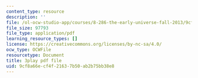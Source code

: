 ```yaml
---
content_type: resource
description: ''
file: /ol-ocw-studio-app/courses/8-286-the-early-universe-fall-2013/9cf8a66ecf4f21637b50ab2b75bb38e8_-yIKKST-_Mw.pdf
file_size: 97793
file_type: application/pdf
learning_resource_types: []
license: https://creativecommons.org/licenses/by-nc-sa/4.0/
ocw_type: OCWFile
resourcetype: Document
title: 3play pdf file
uid: 9cf8a66e-cf4f-2163-7b50-ab2b75bb38e8
---
```

